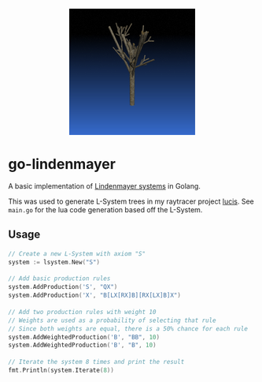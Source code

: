 <p align="center"><img src="https://github.com/shaunbennett/lucis/raw/master/render/lsystem.png" width="256"></p>


# go-lindenmayer
A basic implementation of [Lindenmayer systems](https://en.wikipedia.org/wiki/L-system) in Golang.

This was used to generate L-System trees in my raytracer project [lucis](https://github.com/shaunbennett/lucis). See `main.go` for the lua code generation based off the L-System.

## Usage
```go
// Create a new L-System with axiom "S"
system := lsystem.New("S")

// Add basic production rules
system.AddProduction('S', "QX")
system.AddProduction('X', "B[LX[RX]B][RX[LX]B]X")

// Add two production rules with weight 10
// Weights are used as a probability of selecting that rule
// Since both weights are equal, there is a 50% chance for each rule
system.AddWeightedProduction('B', "BB", 10)
system.AddWeightedProduction('B', "B", 10)

// Iterate the system 8 times and print the result
fmt.Println(system.Iterate(8))
```
